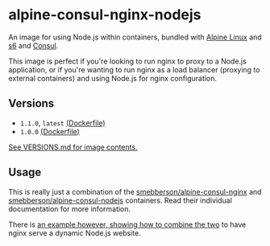 # alpine-consul-nginx-nodejs

An image for using Node.js within containers, bundled with [Alpine Linux][alpinelinux] and [s6][s6] and [Consul][consul].

This image is perfect if you're looking to run nginx to proxy to a Node.js application, or if you're wanting to run nginx as a load balancer (proxying to external containers) and using Node.js for nginx configuration.

## Versions

- `1.1.0`, `latest` [(Dockerfile)](https://github.com/smebberson/docker-alpine/blob/master/alpine-consul-nginx-nodejs/Dockerfile)
- `1.0.0` [(Dockerfile)](https://github.com/smebberson/docker-alpine/blob/17ca85a1d427fc7441bf120bc96ce61741d2fa20/alpine-consul-nginx-nodejs/Dockerfile)

[See VERSIONS.md for image contents.](https://github.com/smebberson/docker-alpine/blob/master/alpine-consul-nginx-nodejs/VERSIONS.md)

## Usage

This is really just a combination of the [smebberson/alpine-consul-nginx][alpineconsulnginx] and [smebberson/alpine-consul-nodejs][alpineconsulnodejs] containers. Read their individual documentation for more information.

There is [an example however, showing how to combine the two][demo] to have nginx serve a dynamic Node.js website.

[s6]: http://www.skarnet.org/software/s6/
[alpinelinux]: https://www.alpinelinux.org/
[consul]: https://consul.io/
[alpineconsulnginx]: https://github.com/smebberson/docker-alpine/tree/master/alpine-consul-nginx
[alpineconsulnodejs]: https://github.com/smebberson/docker-alpine/tree/master/alpine-consul-nodejs
[demo]: https://github.com/smebberson/docker-alpine/tree/master/examples/alpine-consul-nginx-nodejs
